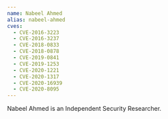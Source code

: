 ```yaml
---
name: Nabeel Ahmed
alias: nabeel-ahmed
cves:
  - CVE-2016-3223
  - CVE-2016-3237
  - CVE-2018-0833
  - CVE-2018-0878
  - CVE-2019-0841
  - CVE-2019-1253
  - CVE-2020-1221
  - CVE-2020-1317
  - CVE-2020-16939
  - CVE-2020-8095
---
```

Nabeel Ahmed is an Independent Security Researcher.
